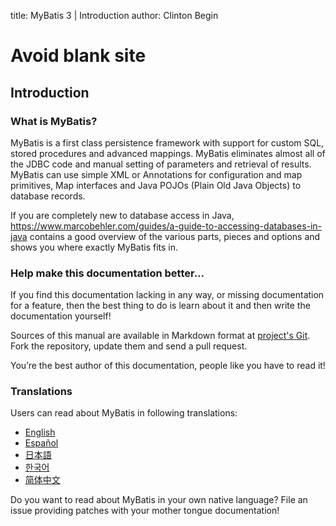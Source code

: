 title: MyBatis 3 | Introduction
author: Clinton Begin

<h1 class="d-none">Avoid blank site</h1>

## Introduction

### What is MyBatis?

MyBatis is a first class persistence framework with support for custom SQL, stored procedures and advanced mappings. MyBatis eliminates almost all of the JDBC code and manual setting of parameters and retrieval of results. MyBatis can use simple XML or Annotations for configuration and map primitives, Map interfaces and Java POJOs (Plain Old Java Objects) to database records.

If you are completely new to database access in Java, https://www.marcobehler.com/guides/a-guide-to-accessing-databases-in-java contains a good overview of the various parts, pieces and options and shows you where exactly MyBatis fits in.

### Help make this documentation better…

If you find this documentation lacking in any way, or missing documentation for a feature, then the best thing to do is learn about it and then write the documentation yourself!

Sources of this manual are available in Markdown format at [project's Git](https://github.com/mybatis/mybatis-3/tree/master/src/site). Fork the repository, update them and send a pull request.

You’re the best author of this documentation, people like you have to read it!

### Translations

Users can read about MyBatis in following translations:

<ul class="i18n">
          <li class="en"><a href="./getting-started.html">English</a></li>
          <li class="es"><a href="./es/index.html">Español</a></li>
<!--      <li class="fr"><a href="./fr/index.html">Français</a></li> -->
          <li class="ja"><a href="./ja/index.html">日本語</a></li>
          <li class="ko"><a href="./ko/index.html">한국어</a></li>
          <li class="zh"><a href="./zh_CN/index.html">简体中文</a></li>
</ul>

Do you want to read about MyBatis in your own native language? File an issue providing patches with your mother tongue documentation!
